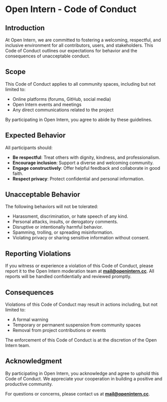 # Open Intern - Code of Conduct

## Introduction
At Open Intern, we are committed to fostering a welcoming, respectful, and inclusive environment for all contributors, users, and stakeholders. This Code of Conduct outlines our expectations for behavior and the consequences of unacceptable conduct.

## Scope
This Code of Conduct applies to all community spaces, including but not limited to:  
- Online platforms (forums, GitHub, social media)  
- Open Intern events and meetings  
- Any direct communications related to the project  

By participating in Open Intern, you agree to abide by these guidelines.

## Expected Behavior
All participants should:  
- **Be respectful**: Treat others with dignity, kindness, and professionalism.  
- **Encourage inclusion**: Support a diverse and welcoming community.  
- **Engage constructively**: Offer helpful feedback and collaborate in good faith.  
- **Respect privacy**: Protect confidential and personal information.  

## Unacceptable Behavior
The following behaviors will not be tolerated:  
- Harassment, discrimination, or hate speech of any kind.  
- Personal attacks, insults, or derogatory comments.  
- Disruptive or intentionally harmful behavior.  
- Spamming, trolling, or spreading misinformation.  
- Violating privacy or sharing sensitive information without consent.  

## Reporting Violations
If you witness or experience a violation of this Code of Conduct, please report it to the Open Intern moderation team at **[mail@openintern.cc](mailto:mail@openintern.cc)**. All reports will be handled confidentially and reviewed promptly.

## Consequences
Violations of this Code of Conduct may result in actions including, but not limited to:  
- A formal warning  
- Temporary or permanent suspension from community spaces  
- Removal from project contributions or events  

The enforcement of this Code of Conduct is at the discretion of the Open Intern team.

## Acknowledgment
By participating in Open Intern, you acknowledge and agree to uphold this Code of Conduct. We appreciate your cooperation in building a positive and productive community.

For questions or concerns, please contact us at **[mail@openintern.cc](mailto:mail@openintern.cc)**.
